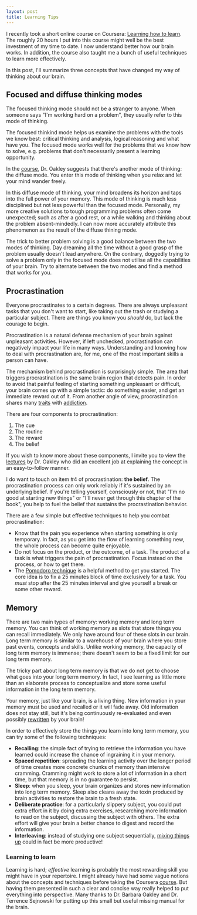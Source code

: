 ```yaml
---
layout: post
title: Learning Tips
---
```


I recently took a short online course on Coursera: [Learning how to learn](https://www.coursera.org/course/learning). The roughly 20 hours I put into this course might well be the best investment of my time to date. I now understand better how our brain works. In addition, the course also taught me a bunch of useful techniques to learn more effectively.

In this post, I'll summarize three concepts that have changed my way of thinking about our brain.


## Focused and diffuse thinking modes

The focused thinking mode should not be a stranger to anyone. When someone says "I'm working hard on a problem", they usually refer to this mode of thinking.

The focused thinkind mode helps us examine the problems with the tools we know best: critical thinking and analysis, logical reasoning and what have you. The focused mode works well for the problems that we know how to solve, e.g. problems that don't necessarily present a learning opportunity.

In the [course](https://www.coursera.org/course/learning), Dr. Oakley suggests that there's another mode of thinking: the diffuse mode. You enter this mode of thinking when you relax and let your mind wander freely.

In this diffuse mode of thinking, your mind broadens its horizon and taps into the full power of your memory. This mode of thinking is much less disciplined but not less powerful than the focused mode. Personally, my more creative solutions to tough programming problems often come unexpected; such as after a good rest, or a while walking and thinking about the problem absent-mindedly. I can now more accurately attribute this phenomenon as the result of the diffuse thining mode.

The trick to better problem solving is a good balance between the two modes of thinking. Day dreaming all the time without a good grasp of the problem usually doesn't lead anywhere. On the contrary, doggedly trying to solve a problem only in the focused mode does not utilise all the capabilities of your brain. Try to alternate between the two modes and find a method that works for you.



## Procrastination

Everyone procrastinates to a certain degrees. There are always unpleasant tasks that you don't want to start, like taking out the trash or studying a particular subject. There are things you know you *should* do, but lack the courage to begin. 

Procrastination is a natural defense mechanism of your brain against unpleasant activities. However, if left unchecked, procrastination can negatively impact your life in many ways. Understanding and knowing how to deal with procrastination are, for me, one of the most important skills a person can have.

The mechanism behind procrastination is surprisingly simple. The area that triggers procrastination is the same brain region that detects pain. In order to avoid that painful feeling of starting something unpleasant or difficult, your brain comes up with a simple tactic: do something easier, and get an immediate reward out of it. From another angle of view, procrastination shares many [traits](https://www.psychologytoday.com/basics/addiction) with [addiction](http://en.wikipedia.org/wiki/Addiction).

There are four components to procrastination:

1. The cue
2. The routine
3. The reward
4. The belief

If you wish to know more about these components, I invite you to view the [lectures](https://class.coursera.org/learning-003/lecture/51) by Dr. Oakley who did an excellent job at explaining the concept in an easy-to-follow manner.

I do want to touch on item #4 of procrastination: **the belief**. The procrastination process can only work reliably if it's sustained by an underlying belief. If you're telling yourself, consciously or not, that "I'm no good at starting new things" or "I'll never get through this chapter of the book", you help to fuel the belief that sustains the procrastination behavior.

There are a few simple but effective techniques to help you combat procrastination:

* Know that the pain you experience when starting something is only temporary. In fact, as you get into the flow of learning something new, the whole process can become quite enjoyable.
* Do not focus on the product, or the outcome, of a task. The product of a task is what triggers the pain of procrastination. Focus instead on the process, or how to get there.
* The [Pomodoro technique](http://en.wikipedia.org/wiki/Pomodoro_Technique) is a helpful method to get you started. The core idea is to fix a 25 minutes block of time exclusively for a task. You *must* stop after the 25 minutes interval and give yourself a break or some other reward.



## Memory

There are two main types of memory: working memory and long term memory. You can think of working memory as slots that store things you can recall immediately. We only have around four of these slots in our brain. Long term memory is similar to a warehouse of your brain where you store past events, concepts and skills. Unlike working memory, the capacity of long term memory is immense; there doesn't seem to be a fixed limit for our long term memory.

The tricky part about long term memory is that we do not get to choose what goes into your long term memory. In fact, I see learning as little more than an elaborate process to conceptualize and store some useful information in the long term memory.

Your memory, just like your brain, is a living thing. New information in your memory must be used and recalled or it will fade away. Old information does not stay still, but it's being continuously re-evaluated and even possibly [rewritten](http://www.northwestern.edu/newscenter/stories/2014/02/how-your-memory-rewrites-the-past.html) by your brain!

In order to effectively store the things you learn into long term memory, you can try some of the following techniques:

* **Recalling**: the simple fact of trying to retrieve the information you have learned could increase the chance of ingraining it in your memory.
* **Spaced repetition**: spreading the learning activity over the longer period of time creates more concrete chunks of memory than intensive cramming. Cramming might work to store a lot of information in a short time, but that memory is in no guarantee to persist.
* **Sleep**: when you sleep, your brain organizes and stores new information into long term memory. Sleep also cleans away the toxin produced by brain activities to restore the brain to a fresh state.
* **Deliberate practice**: for a particularly slippery subject, you could put extra effort in it by doing extra exercises, researching more information to read on the subject, discussing the subject with others. The extra effort will give your brain a better chance to digest and record the information.
* **Interleaving**: instead of studying one subject sequentially, [mixing things up](http://j2jenkins.com/2013/04/29/interleaved-practice-a-secret-enhanced-learning-technique/) could in fact be more productive!

### Learning to learn

Learning is hard; *effective* learning is probably the most rewarding skill you might have in your repertoire. I might already have had some vague notions about the concepts and techniques before taking the Coursera [course](https://class.coursera.org/learning-003). But having them presented in such a clear and concise way really helped to put everything into perspective. Many thanks to Dr. Barbara Oakley and Dr. Terrence Sejnowski for putting up this small but useful missing manual for the brain.
